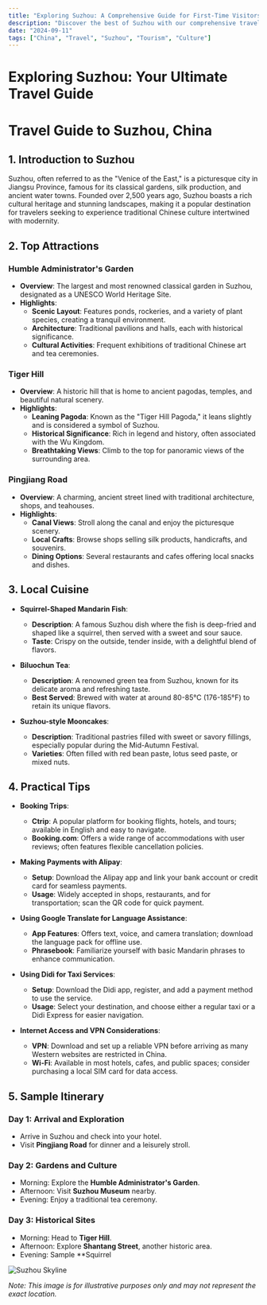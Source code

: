 ```yaml
---
title: "Exploring Suzhou: A Comprehensive Guide for First-Time Visitors"
description: "Discover the best of Suzhou with our comprehensive travel guide. Explore top attractions, savor local cuisine, and get insider tips for an unforgettable Chinese adventure."
date: "2024-09-11"
tags: ["China", "Travel", "Suzhou", "Tourism", "Culture"]
---
```


# Exploring Suzhou: Your Ultimate Travel Guide

# Travel Guide to Suzhou, China

## 1. Introduction to Suzhou
Suzhou, often referred to as the "Venice of the East," is a picturesque city in Jiangsu Province, famous for its classical gardens, silk production, and ancient water towns. Founded over 2,500 years ago, Suzhou boasts a rich cultural heritage and stunning landscapes, making it a popular destination for travelers seeking to experience traditional Chinese culture intertwined with modernity.

## 2. Top Attractions

### Humble Administrator's Garden
- **Overview**: The largest and most renowned classical garden in Suzhou, designated as a UNESCO World Heritage Site.
- **Highlights**:
  - **Scenic Layout**: Features ponds, rockeries, and a variety of plant species, creating a tranquil environment.
  - **Architecture**: Traditional pavilions and halls, each with historical significance.
  - **Cultural Activities**: Frequent exhibitions of traditional Chinese art and tea ceremonies.

### Tiger Hill
- **Overview**: A historic hill that is home to ancient pagodas, temples, and beautiful natural scenery.
- **Highlights**:
  - **Leaning Pagoda**: Known as the "Tiger Hill Pagoda," it leans slightly and is considered a symbol of Suzhou.
  - **Historical Significance**: Rich in legend and history, often associated with the Wu Kingdom.
  - **Breathtaking Views**: Climb to the top for panoramic views of the surrounding area.

### Pingjiang Road
- **Overview**: A charming, ancient street lined with traditional architecture, shops, and teahouses.
- **Highlights**:
  - **Canal Views**: Stroll along the canal and enjoy the picturesque scenery.
  - **Local Crafts**: Browse shops selling silk products, handicrafts, and souvenirs.
  - **Dining Options**: Several restaurants and cafes offering local snacks and dishes.

## 3. Local Cuisine

- **Squirrel-Shaped Mandarin Fish**:
  - **Description**: A famous Suzhou dish where the fish is deep-fried and shaped like a squirrel, then served with a sweet and sour sauce.
  - **Taste**: Crispy on the outside, tender inside, with a delightful blend of flavors.

- **Biluochun Tea**:
  - **Description**: A renowned green tea from Suzhou, known for its delicate aroma and refreshing taste.
  - **Best Served**: Brewed with water at around 80-85°C (176-185°F) to retain its unique flavors.

- **Suzhou-style Mooncakes**:
  - **Description**: Traditional pastries filled with sweet or savory fillings, especially popular during the Mid-Autumn Festival.
  - **Varieties**: Often filled with red bean paste, lotus seed paste, or mixed nuts.

## 4. Practical Tips

- **Booking Trips**:
  - **Ctrip**: A popular platform for booking flights, hotels, and tours; available in English and easy to navigate.
  - **Booking.com**: Offers a wide range of accommodations with user reviews; often features flexible cancellation policies.

- **Making Payments with Alipay**:
  - **Setup**: Download the Alipay app and link your bank account or credit card for seamless payments.
  - **Usage**: Widely accepted in shops, restaurants, and for transportation; scan the QR code for quick payment.

- **Using Google Translate for Language Assistance**:
  - **App Features**: Offers text, voice, and camera translation; download the language pack for offline use.
  - **Phrasebook**: Familiarize yourself with basic Mandarin phrases to enhance communication.

- **Using Didi for Taxi Services**:
  - **Setup**: Download the Didi app, register, and add a payment method to use the service.
  - **Usage**: Select your destination, and choose either a regular taxi or a Didi Express for easier navigation.

- **Internet Access and VPN Considerations**:
  - **VPN**: Download and set up a reliable VPN before arriving as many Western websites are restricted in China.
  - **Wi-Fi**: Available in most hotels, cafes, and public spaces; consider purchasing a local SIM card for data access.

## 5. Sample Itinerary

### Day 1: Arrival and Exploration
- Arrive in Suzhou and check into your hotel.
- Visit **Pingjiang Road** for dinner and a leisurely stroll.

### Day 2: Gardens and Culture
- Morning: Explore the **Humble Administrator's Garden**.
- Afternoon: Visit **Suzhou Museum** nearby.
- Evening: Enjoy a traditional tea ceremony.

### Day 3: Historical Sites
- Morning: Head to **Tiger Hill**.
- Afternoon: Explore **Shantang Street**, another historic area.
- Evening: Sample **Squirrel

<img src="https://source.unsplash.com/1600x900/?Suzhou,cityscape" alt="Suzhou Skyline" loading="lazy">

*Note: This image is for illustrative purposes only and may not represent the exact location.*

